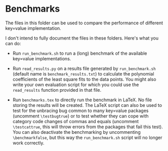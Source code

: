 # Benchmarks

The files in this folder can be used to compare the performance of different
key=value implementation.

I don't intend to fully document the files in these folders. Here's what you can
do:

- Run `run_benchmark.sh` to run a (long) benchmark of the available key=value
  implementations.

- Run `read_results.py` on a results file generated by `run_benchmark.sh`
  (default name is `benchmark_results.txt`) to calculate the polynomial
  coefficients of the least square fits to the data points. You might also write
  your own evaluation script for which you could use the `read_results` function
  provided in that file.

- Run `benchmarks.tex` to directly run the benchmark in LaTeX. No file storing
  the results will be created. The LaTeX script can also be used to test for the
  unbracing bug common to many key=value packages (uncomment `\testbugtrue`) or
  to test whether they can cope with category code changes of commas and equals
  (uncomment `\testcattrue`, this will throw errors from the packages that fail
  this test). You can also deactivate the benchmarking by uncommenting
  `\benchmarkfalse`, but this way the `run_benchmark.sh` script will no longer
  work correctly.
